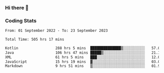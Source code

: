 ### Hi there 👋

<!--
**Girrafeec/girrafeec** is a ✨ _special_ ✨ repository because its `README.md` (this file) appears on your GitHub profile.

Here are some ideas to get you started:

- 🔭 I’m currently working on ...
- 🌱 I’m currently learning ...
- 👯 I’m looking to collaborate on ...
- 🤔 I’m looking for help with ...
- 💬 Ask me about ...
- 📫 How to reach me: ...
- 😄 Pronouns: ...
- ⚡ Fun fact: ...
-->

### Coding Stats
<!--START_SECTION:waka-->

```txt
From: 01 September 2022 - To: 23 September 2023

Total Time: 505 hrs 17 mins

Kotlin                 288 hrs 5 mins  ██████████████▒░░░░░░░░░░   57.02 %
Java                   106 hrs 47 mins █████▒░░░░░░░░░░░░░░░░░░░   21.13 %
XML                    61 hrs 5 mins   ███░░░░░░░░░░░░░░░░░░░░░░   12.09 %
JavaScript             15 hrs 19 mins  ▓░░░░░░░░░░░░░░░░░░░░░░░░   03.03 %
Markdown               9 hrs 51 mins   ▒░░░░░░░░░░░░░░░░░░░░░░░░   01.95 %
```

<!--END_SECTION:waka-->
